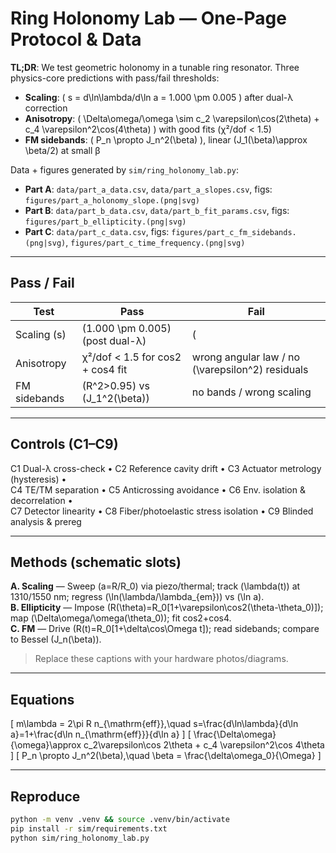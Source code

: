 # Ring Holonomy Lab — One-Page Protocol & Data

**TL;DR**: We test geometric holonomy in a tunable ring resonator. Three physics-core predictions with pass/fail thresholds:
- **Scaling**: \( s = d\ln\lambda/d\ln a = 1.000 \pm 0.005 \) after dual-λ correction
- **Anisotropy**: \( \Delta\omega/\omega \sim c_2 \varepsilon\cos(2\theta) + c_4 \varepsilon^2\cos(4\theta) \) with good fits (χ²/dof < 1.5)
- **FM sidebands**: \( P_n \propto J_n^2(\beta) \), linear \(J_1(\beta)\approx \beta/2\) at small β

Data + figures generated by `sim/ring_holonomy_lab.py`:
- **Part A**: `data/part_a_data.csv`, `data/part_a_slopes.csv`, figs: `figures/part_a_holonomy_slope.(png|svg)`
- **Part B**: `data/part_b_data.csv`, `data/part_b_fit_params.csv`, figs: `figures/part_b_ellipticity.(png|svg)`
- **Part C**: `data/part_c_data.csv`, figs: `figures/part_c_fm_sidebands.(png|svg)`, `figures/part_c_time_frequency.(png|svg)`

---

## Pass / Fail

| Test | Pass | Fail |
|---|---|---|
| Scaling \(s\) | \(1.000 \pm 0.005\) (post dual-λ) | \(|s-1|>0.01\) or path-independent |
| Anisotropy | χ²/dof < 1.5 for cos2 + cos4 fit | wrong angular law / no \(\varepsilon^2\) residuals |
| FM sidebands | \(R^2>0.95\) vs \(J_1^2(\beta)\) | no bands / wrong scaling |

---

## Controls (C1–C9)

C1 Dual-λ cross-check • C2 Reference cavity drift • C3 Actuator metrology (hysteresis) •  
C4 TE/TM separation • C5 Anticrossing avoidance • C6 Env. isolation & decorrelation •  
C7 Detector linearity • C8 Fiber/photoelastic stress isolation • C9 Blinded analysis & prereg

---

## Methods (schematic slots)

**A. Scaling** — Sweep \(a=R/R_0\) via piezo/thermal; track \(\lambda(t)\) at 1310/1550 nm; regress \(\ln(\lambda/\lambda_{em})\) vs \(\ln a\).  
**B. Ellipticity** — Impose \(R(\theta)=R_0[1+\varepsilon\cos2(\theta-\theta_0)]\); map \(\Delta\omega/\omega(\theta_0)\); fit cos2+cos4.  
**C. FM** — Drive \(R(t)=R_0[1+\delta\cos\Omega t]\); read sidebands; compare to Bessel \(J_n(\beta)\).

> Replace these captions with your hardware photos/diagrams.

---

## Equations

\[
m\lambda = 2\pi R n_{\mathrm{eff}},\quad s=\frac{d\ln\lambda}{d\ln a}=1+\frac{d\ln n_{\mathrm{eff}}}{d\ln a}
\]
\[
\frac{\Delta\omega}{\omega}\approx c_2\varepsilon\cos 2\theta + c_4 \varepsilon^2\cos 4\theta
\]
\[
P_n \propto J_n^2(\beta),\quad \beta = \frac{\delta\omega_0}{\Omega}
\]

---

## Reproduce

```bash
python -m venv .venv && source .venv/bin/activate
pip install -r sim/requirements.txt
python sim/ring_holonomy_lab.py
